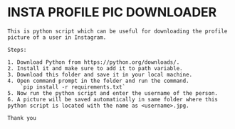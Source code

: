 # INSTA PROFILE PIC DOWNLOADER
    This is python script which can be useful for downloading the profile picture of a user in Instagram.

    Steps:

    1. Download Python from https://python.org/downloads/.
    2. Install it and make sure to add it to path variable.
    3. Download this folder and save it in your local machine.
    4. Open command prompt in the folder and run the command.
        `pip install -r requirements.txt`
    5. Now run the python script and enter the username of the person.
    6. A picture will be saved automatically in same folder where this python script is located with the name as <username>.jpg.
    
    Thank you
